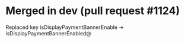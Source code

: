 # Merged in dev (pull request #1124)

Replaced key isDisplayPaymentBannerEnable -> isDisplayPaymentBannerEnabled@
